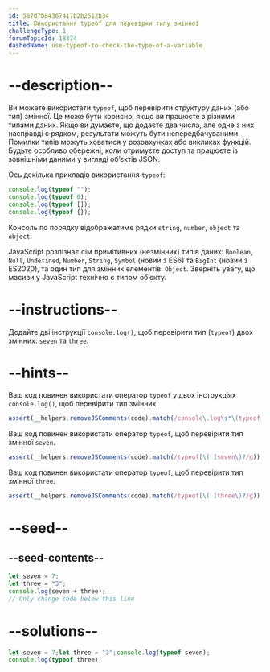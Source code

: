 ```yaml
---
id: 587d7b84367417b2b2512b34
title: Використання typeof для перевірки типу змінної
challengeType: 1
forumTopicId: 18374
dashedName: use-typeof-to-check-the-type-of-a-variable
---
```


# --description--

Ви можете використати `typeof`, щоб перевірити структуру даних (або тип) змінної. Це може бути корисно, якщо ви працюєте з різними типами даних. Якщо ви думаєте, що додаєте два числа, але одне з них насправді є рядком, результати можуть бути непередбачуваними. Помилки типів можуть ховатися у розрахунках або викликах функцій. Будьте особливо обережні, коли отримуєте доступ та працюєте із зовнішніми даними у вигляді об’єктів JSON.

Ось декілька прикладів використання `typeof`:

```js
console.log(typeof "");
console.log(typeof 0);
console.log(typeof []);
console.log(typeof {});
```

Консоль по порядку відображатиме рядки `string`, `number`, `object` та `object`.

JavaScript розпізнає сім примітивних (незмінних) типів даних: `Boolean`, `Null`, `Undefined`, `Number`, `String`, `Symbol` (новий з ES6) та `BigInt` (новий з ES2020), та один тип для змінних елементів: `Object`. Зверніть увагу, що масиви у JavaScript технічно є типом об’єкту.

# --instructions--

Додайте дві інструкції `console.log()`, щоб перевірити тип (`typeof`) двох змінних: `seven` та `three`.

# --hints--

Ваш код повинен використати оператор `typeof` у двох інструкціях `console.log()`, щоб перевірити тип змінних.

```js
assert(__helpers.removeJSComments(code).match(/console\.log\s*\(typeof[\( ].*\)?\)/g).length == 2);
```

Ваш код повинен використати оператор `typeof`, щоб перевірити тип змінної `seven`.

```js
assert(__helpers.removeJSComments(code).match(/typeof[\( ]seven\)?/g));
```

Ваш код повинен використати оператор `typeof`, щоб перевірити тип змінної `three`.

```js
assert(__helpers.removeJSComments(code).match(/typeof[\( ]three\)?/g));
```

# --seed--

## --seed-contents--

```js
let seven = 7;
let three = "3";
console.log(seven + three);
// Only change code below this line
```

# --solutions--

```js
let seven = 7;let three = "3";console.log(typeof seven);
console.log(typeof three);
```
